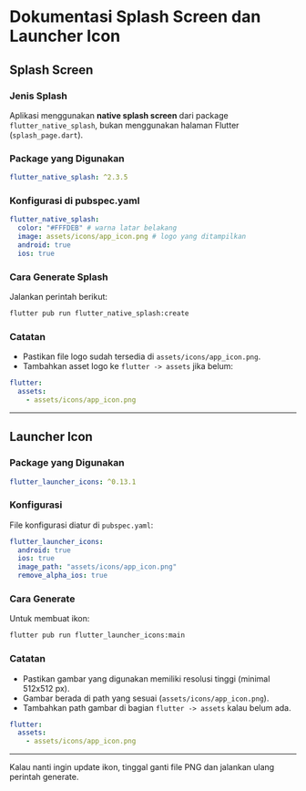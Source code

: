 # Dokumentasi Splash Screen dan Launcher Icon

## Splash Screen

### Jenis Splash
Aplikasi menggunakan **native splash screen** dari package `flutter_native_splash`, bukan menggunakan halaman Flutter (`splash_page.dart`).

### Package yang Digunakan
```yaml
flutter_native_splash: ^2.3.5
```

### Konfigurasi di pubspec.yaml
```yaml
flutter_native_splash:
  color: "#FFFDEB" # warna latar belakang
  image: assets/icons/app_icon.png # logo yang ditampilkan
  android: true
  ios: true
```

### Cara Generate Splash
Jalankan perintah berikut:
```bash
flutter pub run flutter_native_splash:create
```

### Catatan
- Pastikan file logo sudah tersedia di `assets/icons/app_icon.png`.
- Tambahkan asset logo ke `flutter -> assets` jika belum:

```yaml
flutter:
  assets:
    - assets/icons/app_icon.png
```

---

## Launcher Icon

### Package yang Digunakan
```yaml
flutter_launcher_icons: ^0.13.1
```

### Konfigurasi
File konfigurasi diatur di `pubspec.yaml`:
```yaml
flutter_launcher_icons:
  android: true
  ios: true
  image_path: "assets/icons/app_icon.png"
  remove_alpha_ios: true
```

### Cara Generate
Untuk membuat ikon:
```bash
flutter pub run flutter_launcher_icons:main
```

### Catatan
- Pastikan gambar yang digunakan memiliki resolusi tinggi (minimal 512x512 px).
- Gambar berada di path yang sesuai (`assets/icons/app_icon.png`).
- Tambahkan path gambar di bagian `flutter -> assets` kalau belum ada.

```yaml
flutter:
  assets:
    - assets/icons/app_icon.png
```

---

Kalau nanti ingin update ikon, tinggal ganti file PNG dan jalankan ulang perintah generate.

